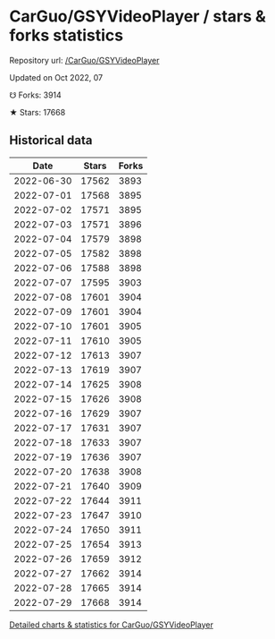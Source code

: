# CarGuo/GSYVideoPlayer / stars & forks statistics

Repository url: [/CarGuo/GSYVideoPlayer](https://github.com/CarGuo/GSYVideoPlayer)

Updated on Oct 2022, 07

☋ Forks: 3914

★ Stars: 17668

## Historical data
| Date | Stars | Forks |
|------|-------|-------|
| 2022-06-30 | 17562 | 3893 | 
| 2022-07-01 | 17568 | 3895 | 
| 2022-07-02 | 17571 | 3895 | 
| 2022-07-03 | 17571 | 3896 | 
| 2022-07-04 | 17579 | 3898 | 
| 2022-07-05 | 17582 | 3898 | 
| 2022-07-06 | 17588 | 3898 | 
| 2022-07-07 | 17595 | 3903 | 
| 2022-07-08 | 17601 | 3904 | 
| 2022-07-09 | 17601 | 3904 | 
| 2022-07-10 | 17601 | 3905 | 
| 2022-07-11 | 17610 | 3905 | 
| 2022-07-12 | 17613 | 3907 | 
| 2022-07-13 | 17619 | 3907 | 
| 2022-07-14 | 17625 | 3908 | 
| 2022-07-15 | 17626 | 3908 | 
| 2022-07-16 | 17629 | 3907 | 
| 2022-07-17 | 17631 | 3907 | 
| 2022-07-18 | 17633 | 3907 | 
| 2022-07-19 | 17636 | 3907 | 
| 2022-07-20 | 17638 | 3908 | 
| 2022-07-21 | 17640 | 3909 | 
| 2022-07-22 | 17644 | 3911 | 
| 2022-07-23 | 17647 | 3910 | 
| 2022-07-24 | 17650 | 3911 | 
| 2022-07-25 | 17654 | 3913 | 
| 2022-07-26 | 17659 | 3912 | 
| 2022-07-27 | 17662 | 3914 | 
| 2022-07-28 | 17665 | 3914 | 
| 2022-07-29 | 17668 | 3914 | 


[Detailed charts & statistics for CarGuo/GSYVideoPlayer](https://reviewgithub.com/rep/CarGuo/GSYVideoPlayer)

